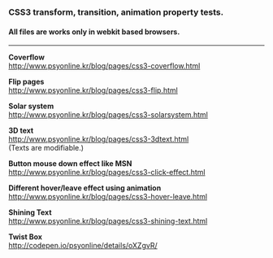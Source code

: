 ### CSS3 transform, transition, animation property tests.
#### All files are works only in webkit based browsers.
  
-----
  
**Coverflow**  
<http://www.psyonline.kr/blog/pages/css3-coverflow.html>  

**Flip pages**  
<http://www.psyonline.kr/blog/pages/css3-flip.html>  

**Solar system**  
<http://www.psyonline.kr/blog/pages/css3-solarsystem.html>  

**3D text**  
<http://www.psyonline.kr/blog/pages/css3-3dtext.html>  
(Texts are modifiable.)

**Button mouse down effect like MSN**  
<http://www.psyonline.kr/blog/pages/css3-click-effect.html>

**Different hover/leave effect using animation**  
<http://www.psyonline.kr/blog/pages/css3-hover-leave.html>

**Shining Text**  
<http://www.psyonline.kr/blog/pages/css3-shining-text.html>

**Twist Box**  
<http://codepen.io/psyonline/details/oXZgvR/>

